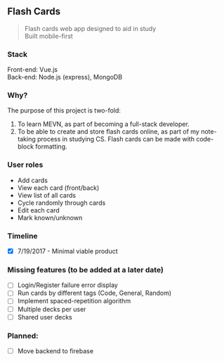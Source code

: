## Flash Cards

> Flash cards web app designed to aid in study  
> Built mobile-first

### Stack
Front-end: Vue.js  
Back-end: Node.js (express), MongoDB  

### Why?
The purpose of this project is two-fold:
1. To learn MEVN, as part of becoming a full-stack developer.
2. To be able to create and store flash cards online, as part of my note-taking process in studying CS. Flash cards can be made with code-block formatting.

### User roles
- Add cards
- View each card (front/back)
- View list of all cards
- Cycle randomly through cards
- Edit each card
- Mark known/unknown

### Timeline
- [x] 7/19/2017 - Minimal viable product

### Missing features (to be added at a later date) 
- [ ] Login/Register failure error display
- [ ] Run cards by different tags (Code, General, Random)
- [ ] Implement spaced-repetition algorithm
- [ ] Multiple decks per user
- [ ] Shared user decks

### Planned:
- [ ] Move backend to firebase 